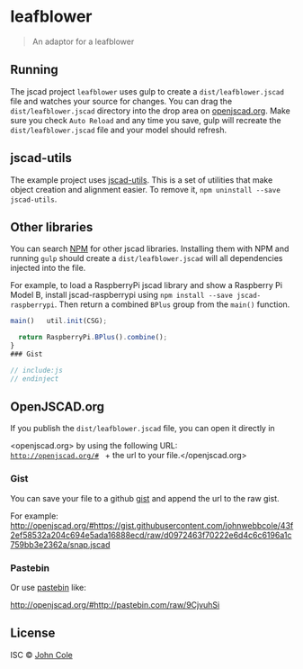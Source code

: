 # leafblower

> An adaptor for a leafblower

## Running

The jscad project `leafblower` uses gulp to create a `dist/leafblower.jscad` file and watches your source for changes. You can drag the `dist/leafblower.jscad` directory into the drop area on [openjscad.org](http://openjscad.org). Make sure you check `Auto Reload` and any time you save, gulp will recreate the `dist/leafblower.jscad` file and your model should refresh.

## jscad-utils

The example project uses [jscad-utils](https://www.npmjs.com/package/jscad-utils). This is a set of utilities that make object creation and alignment easier. To remove it, `npm uninstall --save jscad-utils`.

## Other libraries

You can search [NPM](https://www.npmjs.com/search?q=jscad) for other jscad libraries. Installing them with NPM and running `gulp` should create a `dist/leafblower.jscad` will all dependencies injected into the file.

For example, to load a RaspberryPi jscad library and show a Raspberry Pi Model B, install jscad-raspberrypi using `npm install --save jscad-raspberrypi`. Then return a combined `BPlus` group from the `main()` function.

```javascript
main()   util.init(CSG);

  return RaspberryPi.BPlus().combine();
}
### Gist

// include:js
// endinject
```

## OpenJSCAD.org

If you publish the `dist/leafblower.jscad` file, you can open it directly in

<openjscad.org> by using the following URL: <code>
  <a href="http://openjscad.org/#">http://openjscad.org/#</a>
</code> + the url to your file.</openjscad.org>

### Gist

You can save your file to a github [gist](https://gist.github.com/) and append the url to the raw gist.

For example: <http://openjscad.org/#https://gist.githubusercontent.com/johnwebbcole/43f2ef58532a204c694e5ada16888ecd/raw/d0972463f70222e6d4c6c6196a1c759bb3e2362a/snap.jscad>

### Pastebin

Or use [pastebin](http://pastebin.com/) like:

<http://openjscad.org/#http://pastebin.com/raw/9CjvuhSi>

## License

ISC © [John Cole](http://github.com/)

